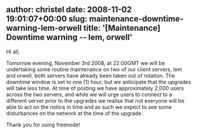 author: christel
date: 2008-11-02 19:01:07+00:00
slug: maintenance-downtime-warning-lem-orwell
title: '[Maintenance] Downtime warning -- lem, orwell'
---

Hi all,

Tomorrow evening, November 3rd 2008, at 22:00GMT we will be undertaking some routine maintenance on two of our client servers, lem and orwell, both servers have already been taken out of rotation. The downtime window is set to one (1) hour, but we anticipate that the upgrades will take less time. At time of posting we have approximately 2,000 users across the two servers, and while we will urge users to connect to a different server prior to the upgrades we realise that not everyone will be able to act on the notice in time and as such we expect to see some disturbances on the network at the time of the upgrade.

Thank you for using freenode!
